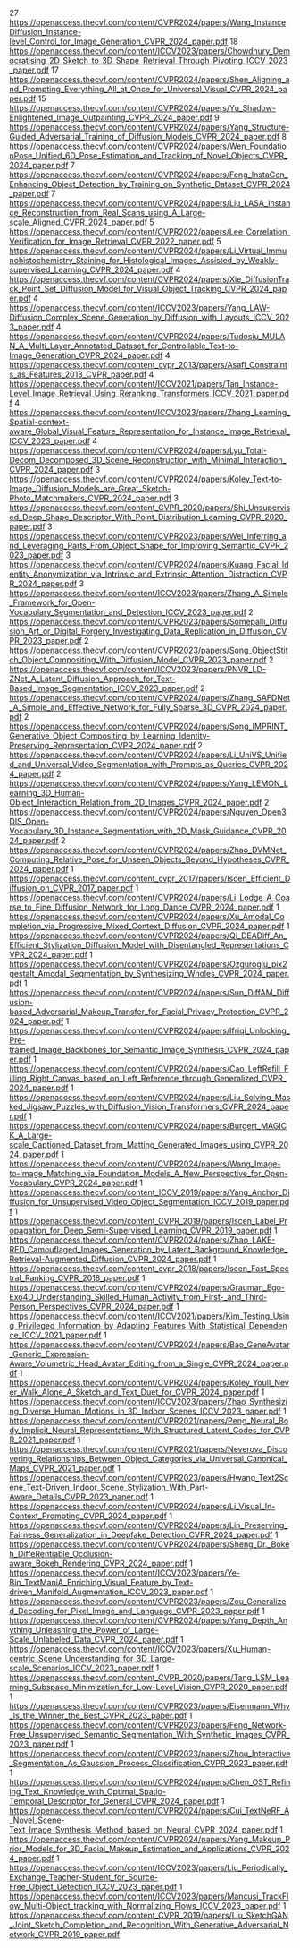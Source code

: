 27 https://openaccess.thecvf.com/content/CVPR2024/papers/Wang_InstanceDiffusion_Instance-level_Control_for_Image_Generation_CVPR_2024_paper.pdf
18 https://openaccess.thecvf.com/content/ICCV2023/papers/Chowdhury_Democratising_2D_Sketch_to_3D_Shape_Retrieval_Through_Pivoting_ICCV_2023_paper.pdf
17 https://openaccess.thecvf.com/content/CVPR2024/papers/Shen_Aligning_and_Prompting_Everything_All_at_Once_for_Universal_Visual_CVPR_2024_paper.pdf
15 https://openaccess.thecvf.com/content/CVPR2024/papers/Yu_Shadow-Enlightened_Image_Outpainting_CVPR_2024_paper.pdf
9 https://openaccess.thecvf.com/content/CVPR2024/papers/Yang_Structure-Guided_Adversarial_Training_of_Diffusion_Models_CVPR_2024_paper.pdf
8 https://openaccess.thecvf.com/content/CVPR2024/papers/Wen_FoundationPose_Unified_6D_Pose_Estimation_and_Tracking_of_Novel_Objects_CVPR_2024_paper.pdf
7 https://openaccess.thecvf.com/content/CVPR2024/papers/Feng_InstaGen_Enhancing_Object_Detection_by_Training_on_Synthetic_Dataset_CVPR_2024_paper.pdf
7 https://openaccess.thecvf.com/content/CVPR2024/papers/Liu_LASA_Instance_Reconstruction_from_Real_Scans_using_A_Large-scale_Aligned_CVPR_2024_paper.pdf
5 https://openaccess.thecvf.com/content/CVPR2022/papers/Lee_Correlation_Verification_for_Image_Retrieval_CVPR_2022_paper.pdf
5 https://openaccess.thecvf.com/content/CVPR2024/papers/Li_Virtual_Immunohistochemistry_Staining_for_Histological_Images_Assisted_by_Weakly-supervised_Learning_CVPR_2024_paper.pdf
4 https://openaccess.thecvf.com/content/CVPR2024/papers/Xie_DiffusionTrack_Point_Set_Diffusion_Model_for_Visual_Object_Tracking_CVPR_2024_paper.pdf
4 https://openaccess.thecvf.com/content/ICCV2023/papers/Yang_LAW-Diffusion_Complex_Scene_Generation_by_Diffusion_with_Layouts_ICCV_2023_paper.pdf
4 https://openaccess.thecvf.com/content/CVPR2024/papers/Tudosiu_MULAN_A_Multi_Layer_Annotated_Dataset_for_Controllable_Text-to-Image_Generation_CVPR_2024_paper.pdf
4 https://openaccess.thecvf.com/content_cvpr_2013/papers/Asafi_Constraints_as_Features_2013_CVPR_paper.pdf
4 https://openaccess.thecvf.com/content/ICCV2021/papers/Tan_Instance-Level_Image_Retrieval_Using_Reranking_Transformers_ICCV_2021_paper.pdf
4 https://openaccess.thecvf.com/content/ICCV2023/papers/Zhang_Learning_Spatial-context-aware_Global_Visual_Feature_Representation_for_Instance_Image_Retrieval_ICCV_2023_paper.pdf
4 https://openaccess.thecvf.com/content/CVPR2024/papers/Lyu_Total-Decom_Decomposed_3D_Scene_Reconstruction_with_Minimal_Interaction_CVPR_2024_paper.pdf
3 https://openaccess.thecvf.com/content/CVPR2024/papers/Koley_Text-to-Image_Diffusion_Models_are_Great_Sketch-Photo_Matchmakers_CVPR_2024_paper.pdf
3 https://openaccess.thecvf.com/content_CVPR_2020/papers/Shi_Unsupervised_Deep_Shape_Descriptor_With_Point_Distribution_Learning_CVPR_2020_paper.pdf
3 https://openaccess.thecvf.com/content/CVPR2023/papers/Wei_Inferring_and_Leveraging_Parts_From_Object_Shape_for_Improving_Semantic_CVPR_2023_paper.pdf
3 https://openaccess.thecvf.com/content/CVPR2024/papers/Kuang_Facial_Identity_Anonymization_via_Intrinsic_and_Extrinsic_Attention_Distraction_CVPR_2024_paper.pdf
3 https://openaccess.thecvf.com/content/ICCV2023/papers/Zhang_A_Simple_Framework_for_Open-Vocabulary_Segmentation_and_Detection_ICCV_2023_paper.pdf
2 https://openaccess.thecvf.com/content/CVPR2023/papers/Somepalli_Diffusion_Art_or_Digital_Forgery_Investigating_Data_Replication_in_Diffusion_CVPR_2023_paper.pdf
2 https://openaccess.thecvf.com/content/CVPR2023/papers/Song_ObjectStitch_Object_Compositing_With_Diffusion_Model_CVPR_2023_paper.pdf
2 https://openaccess.thecvf.com/content/ICCV2023/papers/PNVR_LD-ZNet_A_Latent_Diffusion_Approach_for_Text-Based_Image_Segmentation_ICCV_2023_paper.pdf
2 https://openaccess.thecvf.com/content/CVPR2024/papers/Zhang_SAFDNet_A_Simple_and_Effective_Network_for_Fully_Sparse_3D_CVPR_2024_paper.pdf
2 https://openaccess.thecvf.com/content/CVPR2024/papers/Song_IMPRINT_Generative_Object_Compositing_by_Learning_Identity-Preserving_Representation_CVPR_2024_paper.pdf
2 https://openaccess.thecvf.com/content/CVPR2024/papers/Li_UniVS_Unified_and_Universal_Video_Segmentation_with_Prompts_as_Queries_CVPR_2024_paper.pdf
2 https://openaccess.thecvf.com/content/CVPR2024/papers/Yang_LEMON_Learning_3D_Human-Object_Interaction_Relation_from_2D_Images_CVPR_2024_paper.pdf
2 https://openaccess.thecvf.com/content/CVPR2024/papers/Nguyen_Open3DIS_Open-Vocabulary_3D_Instance_Segmentation_with_2D_Mask_Guidance_CVPR_2024_paper.pdf
2 https://openaccess.thecvf.com/content/CVPR2024/papers/Zhao_DVMNet_Computing_Relative_Pose_for_Unseen_Objects_Beyond_Hypotheses_CVPR_2024_paper.pdf
1 https://openaccess.thecvf.com/content_cvpr_2017/papers/Iscen_Efficient_Diffusion_on_CVPR_2017_paper.pdf
1 https://openaccess.thecvf.com/content/CVPR2024/papers/Li_Lodge_A_Coarse_to_Fine_Diffusion_Network_for_Long_Dance_CVPR_2024_paper.pdf
1 https://openaccess.thecvf.com/content/CVPR2024/papers/Xu_Amodal_Completion_via_Progressive_Mixed_Context_Diffusion_CVPR_2024_paper.pdf
1 https://openaccess.thecvf.com/content/CVPR2024/papers/Qi_DEADiff_An_Efficient_Stylization_Diffusion_Model_with_Disentangled_Representations_CVPR_2024_paper.pdf
1 https://openaccess.thecvf.com/content/CVPR2024/papers/Ozguroglu_pix2gestalt_Amodal_Segmentation_by_Synthesizing_Wholes_CVPR_2024_paper.pdf
1 https://openaccess.thecvf.com/content/CVPR2024/papers/Sun_DiffAM_Diffusion-based_Adversarial_Makeup_Transfer_for_Facial_Privacy_Protection_CVPR_2024_paper.pdf
1 https://openaccess.thecvf.com/content/CVPR2024/papers/Ifriqi_Unlocking_Pre-trained_Image_Backbones_for_Semantic_Image_Synthesis_CVPR_2024_paper.pdf
1 https://openaccess.thecvf.com/content/CVPR2024/papers/Cao_LeftRefill_Filling_Right_Canvas_based_on_Left_Reference_through_Generalized_CVPR_2024_paper.pdf
1 https://openaccess.thecvf.com/content/CVPR2024/papers/Liu_Solving_Masked_Jigsaw_Puzzles_with_Diffusion_Vision_Transformers_CVPR_2024_paper.pdf
1 https://openaccess.thecvf.com/content/CVPR2024/papers/Burgert_MAGICK_A_Large-scale_Captioned_Dataset_from_Matting_Generated_Images_using_CVPR_2024_paper.pdf
1 https://openaccess.thecvf.com/content/CVPR2024/papers/Wang_Image-to-Image_Matching_via_Foundation_Models_A_New_Perspective_for_Open-Vocabulary_CVPR_2024_paper.pdf
1 https://openaccess.thecvf.com/content_ICCV_2019/papers/Yang_Anchor_Diffusion_for_Unsupervised_Video_Object_Segmentation_ICCV_2019_paper.pdf
1 https://openaccess.thecvf.com/content_CVPR_2019/papers/Iscen_Label_Propagation_for_Deep_Semi-Supervised_Learning_CVPR_2019_paper.pdf
1 https://openaccess.thecvf.com/content/CVPR2024/papers/Zhao_LAKE-RED_Camouflaged_Images_Generation_by_Latent_Background_Knowledge_Retrieval-Augmented_Diffusion_CVPR_2024_paper.pdf
1 https://openaccess.thecvf.com/content_cvpr_2018/papers/Iscen_Fast_Spectral_Ranking_CVPR_2018_paper.pdf
1 https://openaccess.thecvf.com/content/CVPR2024/papers/Grauman_Ego-Exo4D_Understanding_Skilled_Human_Activity_from_First-_and_Third-Person_Perspectives_CVPR_2024_paper.pdf
1 https://openaccess.thecvf.com/content/ICCV2021/papers/Kim_Testing_Using_Privileged_Information_by_Adapting_Features_With_Statistical_Dependence_ICCV_2021_paper.pdf
1 https://openaccess.thecvf.com/content/CVPR2024/papers/Bao_GeneAvatar_Generic_Expression-Aware_Volumetric_Head_Avatar_Editing_from_a_Single_CVPR_2024_paper.pdf
1 https://openaccess.thecvf.com/content/CVPR2024/papers/Koley_Youll_Never_Walk_Alone_A_Sketch_and_Text_Duet_for_CVPR_2024_paper.pdf
1 https://openaccess.thecvf.com/content/ICCV2023/papers/Zhao_Synthesizing_Diverse_Human_Motions_in_3D_Indoor_Scenes_ICCV_2023_paper.pdf
1 https://openaccess.thecvf.com/content/CVPR2021/papers/Peng_Neural_Body_Implicit_Neural_Representations_With_Structured_Latent_Codes_for_CVPR_2021_paper.pdf
1 https://openaccess.thecvf.com/content/CVPR2021/papers/Neverova_Discovering_Relationships_Between_Object_Categories_via_Universal_Canonical_Maps_CVPR_2021_paper.pdf
1 https://openaccess.thecvf.com/content/CVPR2023/papers/Hwang_Text2Scene_Text-Driven_Indoor_Scene_Stylization_With_Part-Aware_Details_CVPR_2023_paper.pdf
1 https://openaccess.thecvf.com/content/CVPR2024/papers/Li_Visual_In-Context_Prompting_CVPR_2024_paper.pdf
1 https://openaccess.thecvf.com/content/CVPR2024/papers/Lin_Preserving_Fairness_Generalization_in_Deepfake_Detection_CVPR_2024_paper.pdf
1 https://openaccess.thecvf.com/content/CVPR2024/papers/Sheng_Dr._Bokeh_DiffeRentiable_Occlusion-aware_Bokeh_Rendering_CVPR_2024_paper.pdf
1 https://openaccess.thecvf.com/content/ICCV2023/papers/Ye-Bin_TextManiA_Enriching_Visual_Feature_by_Text-driven_Manifold_Augmentation_ICCV_2023_paper.pdf
1 https://openaccess.thecvf.com/content/CVPR2023/papers/Zou_Generalized_Decoding_for_Pixel_Image_and_Language_CVPR_2023_paper.pdf
1 https://openaccess.thecvf.com/content/CVPR2024/papers/Yang_Depth_Anything_Unleashing_the_Power_of_Large-Scale_Unlabeled_Data_CVPR_2024_paper.pdf
1 https://openaccess.thecvf.com/content/ICCV2023/papers/Xu_Human-centric_Scene_Understanding_for_3D_Large-scale_Scenarios_ICCV_2023_paper.pdf
1 https://openaccess.thecvf.com/content_CVPR_2020/papers/Tang_LSM_Learning_Subspace_Minimization_for_Low-Level_Vision_CVPR_2020_paper.pdf
1 https://openaccess.thecvf.com/content/CVPR2023/papers/Eisenmann_Why_Is_the_Winner_the_Best_CVPR_2023_paper.pdf
1 https://openaccess.thecvf.com/content/CVPR2023/papers/Feng_Network-Free_Unsupervised_Semantic_Segmentation_With_Synthetic_Images_CVPR_2023_paper.pdf
1 https://openaccess.thecvf.com/content/CVPR2023/papers/Zhou_Interactive_Segmentation_As_Gaussion_Process_Classification_CVPR_2023_paper.pdf
1 https://openaccess.thecvf.com/content/CVPR2024/papers/Chen_OST_Refining_Text_Knowledge_with_Optimal_Spatio-Temporal_Descriptor_for_General_CVPR_2024_paper.pdf
1 https://openaccess.thecvf.com/content/CVPR2024/papers/Cui_TextNeRF_A_Novel_Scene-Text_Image_Synthesis_Method_based_on_Neural_CVPR_2024_paper.pdf
1 https://openaccess.thecvf.com/content/CVPR2024/papers/Yang_Makeup_Prior_Models_for_3D_Facial_Makeup_Estimation_and_Applications_CVPR_2024_paper.pdf
1 https://openaccess.thecvf.com/content/ICCV2023/papers/Liu_Periodically_Exchange_Teacher-Student_for_Source-Free_Object_Detection_ICCV_2023_paper.pdf
1 https://openaccess.thecvf.com/content/ICCV2023/papers/Mancusi_TrackFlow_Multi-Object_tracking_with_Normalizing_Flows_ICCV_2023_paper.pdf
1 https://openaccess.thecvf.com/content_CVPR_2019/papers/Liu_SketchGAN_Joint_Sketch_Completion_and_Recognition_With_Generative_Adversarial_Network_CVPR_2019_paper.pdf
